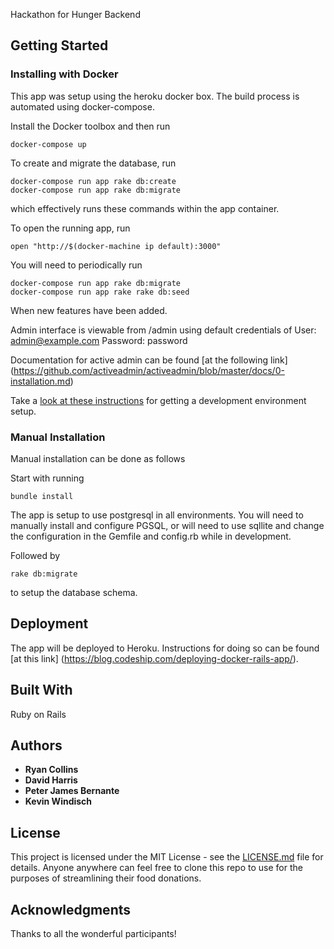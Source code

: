 Hackathon for Hunger Backend

## Getting Started

### Installing with Docker
This app was setup using the heroku docker box.  The build process is automated using docker-compose.

Install the Docker toolbox and then run
```
docker-compose up
```

To create and migrate the database, run
```
docker-compose run app rake db:create
docker-compose run app rake db:migrate
```
which effectively runs these commands within the app container.

To open the running app, run
```
open "http://$(docker-machine ip default):3000"
```

You will need to periodically run
```
docker-compose run app rake db:migrate
docker-compose run app rake rake db:seed
```
When new features have been added.

Admin interface is viewable from /admin
using default credentials of
User: admin@example.com
Password: password

Documentation for active admin can be found [at the following link]
(https://github.com/activeadmin/activeadmin/blob/master/docs/0-installation.md)

Take a [look at these instructions](http://blog.codeship.com/running-rails-development-environment-docker/) for getting a development environment setup.  

### Manual Installation
Manual installation can be done as follows

Start with running
```
bundle install
```
The app is setup to use postgresql in all environments.  You will need to manually install and configure PGSQL, or will need to use sqllite and change the configuration in the Gemfile and config.rb while in development.

Followed by
```
rake db:migrate
```
to setup the database schema.  

## Deployment
The app will be deployed to Heroku.  Instructions for doing so can be found [at this link] (https://blog.codeship.com/deploying-docker-rails-app/).

## Built With
Ruby on Rails

## Authors

* **Ryan Collins**
* **David Harris**
* **Peter James Bernante**
* **Kevin Windisch**
## License

This project is licensed under the MIT License - see the [LICENSE.md](LICENSE.md) file for details.  Anyone anywhere can feel free to clone this repo to use for the purposes of streamlining their food donations.

## Acknowledgments
Thanks to all the wonderful participants!
